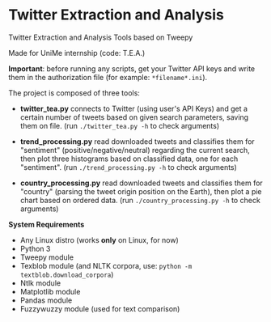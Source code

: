# Twitter Extraction and Analysis
Twitter Extraction and Analysis Tools based on Tweepy

Made for UniMe internship (code: T.E.A.)

<b>Important</b>: before running any scripts, get your Twitter API keys and write them in the authorization file (for example: `*filename*.ini`).

The project is composed of three tools:

- <b>twitter_tea.py</b> connects to Twitter (using user's API Keys) and get a certain number of tweets based on given search parameters, saving them on file. (run `./twitter_tea.py -h` to check arguments)

- <b>trend_processing.py</b> read downloaded tweets and classifies them for "sentiment" (positive/negative/neutral) regarding the current search, then plot three histograms based on classified data, one for each "sentiment". (run `./trend_processing.py -h` to check arguments)

- <b>country_processing.py</b> read downloaded tweets and classifies them for "country" (parsing the tweet origin position on the Earth), then plot a pie chart based on ordered data. (run `./country_processing.py -h` to check arguments)

**System Requirements**
- Any Linux distro (works **only** on Linux, for now)
- Python 3
- Tweepy module
- Texblob module (and NLTK corpora, use: `python -m textblob.download_corpora`)
- Ntlk module
- Matplotlib module
- Pandas module
- Fuzzywuzzy module (used for text comparison)
